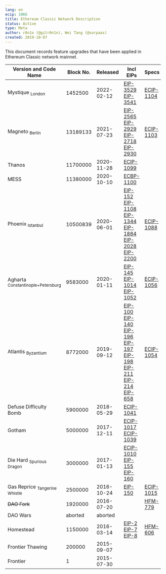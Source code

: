 ```yaml
---
lang: en
ecip: 1066
title: Ethereum Classic Network Description
status: Active
type: Meta
author: r0n1n (@gitr0n1n), Wei Tang (@sorpaas)
created: 2019-10-07
---
```


This document records feature upgrades that have been applied in
Ethereum Classic network mainnet.

| Version and Code Name                        | Block No. | Released   | Incl EIPs                                                                                                                                                                                                                                                                                                                                                                                                                                                                        | Specs                                               | Blog | 
|----------------------------------------------|-----------|------------|----------------------------------------------------------------------------------------------------------------------------------------------------------------------------------------------------------------------------------------------------------------------------------------------------------------------------------------------------------------------------------------------------------------------------------------------------------------------------------|-----------------------------------------------------------------------------------------------------------------------------------------------------------------------------------------------------------------------------------------------------------------------------------------------------------------------------------------------------------------------------------------------------------------------------------------------------------------------------------|----------------------------------------------------------------|  
| Mystique <sub>London</sub>                   | 1452500   | 2022-02-12 | [EIP-3529](https://eips.ethereum.org/EIPS/eip-3529) <br/> [EIP-3541](https://eips.ethereum.org/EIPS/eip-3541)                                                                                                                                                                                                                                                                                                                                                                    | [ECIP-1104](https://ecips.ethereumclassic.org/ECIPs/ecip-1104) |                                                   |  |
| Magneto <sub>Berlin</sub>                    | 13189133  | 2021-07-23 | [EIP-2565](https://eips.ethereum.org/EIPS/eip-2565) <br/> [EIP-2929](https://eips.ethereum.org/EIPS/eip-2929) <br/> [EIP-2718](https://eips.ethereum.org/EIPS/eip-2718) <br/> [EIP-2930](https://eips.ethereum.org/EIPS/eip-2930)                                                                                                                                                                                                                                                | [ECIP-1103](https://ecips.ethereumclassic.org/ECIPs/ecip-1103) |                                                   |  |
| Thanos                                       | 11700000  | 2020-11-28 | [ECIP-1099](https://ecips.ethereumclassic.org/ECIPs/ecip-1099)                                                                                                                                                                                                                                                                                                                                                                                                                   |                                                                |                                                   |  |
| MESS                                         | 11380000  | 2020-10-10 | [ECBP-1100](https://ecips.ethereumclassic.org/ECIPs/ecip-1100)                                                                                                                                                                                                                                                                                                                                                                                                                   |                                                                |                                                   |  |
| Phoenix <sub>Istanbul</sub>                  | 10500839  | 2020-06-01 | [EIP-152](https://eips.ethereum.org/EIPS/eip-152) <br/> [EIP-1108](https://eips.ethereum.org/EIPS/eip-1108) <br/> [EIP-1344](https://eips.ethereum.org/EIPS/eip-1344) <br/> [EIP-1884](https://eips.ethereum.org/EIPS/eip-1884) <br/> [EIP-2028](https://eips.ethereum.org/EIPS/eip-2028) <br/> [EIP-2200](https://eips.ethereum.org/EIPS/eip-2200)                                                                                                                              | [ECIP-1088](https://ecips.ethereumclassic.org/ECIPs/ecip-1088) |                                                   |  |
| Agharta <sub>Constantinople+Petersburg</sub> | 9583000   | 2020-01-11 | [EIP-145](https://eips.ethereum.org/EIPS/eip-145) <br/> [EIP-1014](https://eips.ethereum.org/EIPS/eip-1014) <br/> [EIP-1052](https://eips.ethereum.org/EIPS/eip-1052)                                                                                                                                                                                                                                                                                                            | [ECIP-1056](https://ecips.ethereumclassic.org/ECIPs/ecip-1056) |                                                   |  |
| Atlantis <sub>Byzantium</sub>                | 8772000   | 2019-09-12 | [EIP-100](https://eips.ethereum.org/EIPS/eip-100) <br/> [EIP-140](https://eips.ethereum.org/EIPS/eip-140) <br/> [EIP-196](https://eips.ethereum.org/EIPS/eip-196) <br/> [EIP-197](https://eips.ethereum.org/EIPS/eip-197) <br/> [EIP-198](https://eips.ethereum.org/EIPS/eip-198) <br/> [EIP-211](https://eips.ethereum.org/EIPS/eip-211) <br/> [EIP-214](https://eips.ethereum.org/EIPS/eip-214) <br/> [EIP-658](https://eips.ethereum.org/EIPS/eip-658) | [ECIP-1054](https://ecips.ethereumclassic.org/ECIPs/ecip-1054) |  |
| Defuse Difficulty Bomb                       | 5900000   | 2018-05-29 | [ECIP-1041](https://ecips.ethereumclassic.org/ECIPs/ecip-1041)                                                                                                                                                                                                                                                                                                                                                                                                                   |                                                                |  |
| Gotham                                       | 5000000   | 2017-12-11 | [ECIP-1017](https://ecips.ethereumclassic.org/ECIPs/ecip-1017) <br> [ECIP-1039](https://ecips.ethereumclassic.org/ECIPs/ecip-1039)                                                                                                                                                                                                                                                                                                                                               |                                                                |  |
| Die Hard <sub>Spurious Dragon</sub>          | 3000000   | 2017-01-13 | [ECIP-1010](https://ecips.ethereumclassic.org/ECIPs/ecip-1010) <br> [EIP-155](https://eips.ethereum.org/EIPS/eip-155) <br/> [EIP-160](https://eips.ethereum.org/EIPS/eip-160)                                                                                                                                                                                                                                                                                                    |                                                                |  |
| Gas Reprice <sub>Tangerine Whistle</sub>     | 2500000   | 2016-10-24 | [EIP-150](https://eips.ethereum.org/EIPS/eip-150)                                                                                                                                                                                                                                                                                                                                                                                                                                | [ECIP-1015](https://ecips.ethereumclassic.org/ECIPs/ecip-1015) | |
| ~~DAO Fork~~                                 | 1920000   | 2016-07-20 |                                                                                                                                                                                                                                                                                                                                                                                                                                                                                  | [HFM-779](https://eips.ethereum.org/EIPS/eip-779)              | [Blog](https://blog.ethereum.org/2016/07/15/to-fork-or-not-to-fork/) |
| DAO Wars                                     | aborted   | aborted    |                                                                                                                                                                                                                                                                                                                                                                                                                                                                                  |                                                                | [Blog](https://blog.ethereum.org/2016/06/24/dao-wars-youre-voice-soft-fork-dilemma/) |
| Homestead                                    | 1150000   | 2016-03-14 | [EIP-2](https://eips.ethereum.org/EIPS/eip-2) <br/> [EIP-7](https://eips.ethereum.org/EIPS/eip-7) <br/> [EIP-8](https://eips.ethereum.org/EIPS/eip-8)                                                                                                                                                                                                                                                                                                                            | [HFM-606](https://eips.ethereum.org/EIPS/eip-606)              | [Blog](https://blog.ethereum.org/2016/02/29/homestead-release/) |
| Frontier Thawing                             | 200000    | 2015-09-07 |                                                                                                                                                                                                                                                                                                                                                                                                                                                                                  |                                                                | [Blog](https://blog.ethereum.org/2015/08/04/the-thawing-frontier/) |
| Frontier                                     | 1         | 2015-07-30 |                                                                                                                                                                                                                                                                                                                                                                                                                                                                                  |                                                                | [Blog](https://blog.ethereum.org/2015/07/22/frontier-is-coming-what-to-expect-and-how-to-prepare/) |
